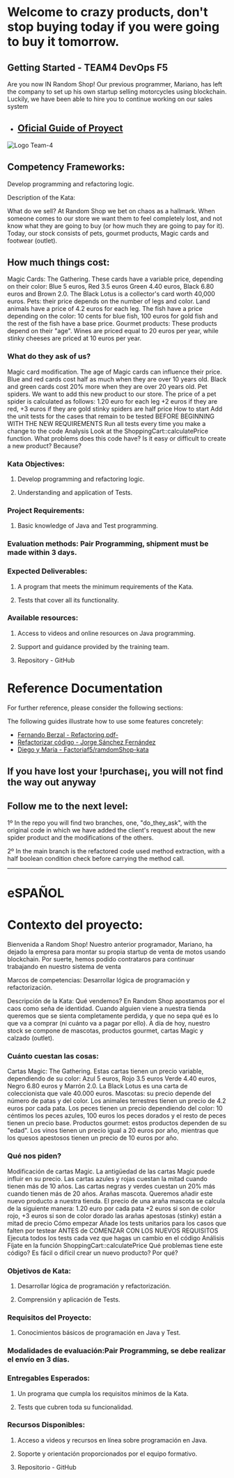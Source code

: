 # Welcome to crazy products, don't stop buying today if you were going to buy it tomorrow.
## Getting Started - TEAM4 DevOps F5 

Are you now IN Random Shop! Our previous programmer, Mariano, has left the company to set up his own startup selling motorcycles using blockchain. Luckily, we have been able to hire you to continue working on our sales system

* ## [Oficial Guide of Proyect](https://www.canva.com/design/DAGIv5fsZDg/U7t666C1-tlD9DEvitooyA/view?utm_content=DAGIv5fsZDg&utm_campaign=designshare&utm_medium=link&utm_source=editor)

![Logo Team-4](T4.png)

## Competency Frameworks: 

Develop programming and refactoring logic.

Description of the Kata: 

What do we sell? At Random Shop we bet on chaos as a hallmark. When someone comes to our store we want them to feel completely lost, and not know what they are going to buy (or how much they are going to pay for it). Today, our stock consists of pets, gourmet products, Magic cards and footwear (outlet).

## How much things cost:

Magic Cards: The Gathering. These cards have a variable price, depending on their color: Blue 5 euros, Red 3.5 euros Green 4.40 euros, Black 6.80 euros and Brown 2.0. The Black Lotus is a collector's card worth 40,000 euros. Pets: their price depends on the number of legs and color. Land animals have a price of 4.2 euros for each leg. The fish have a price depending on the color: 10 cents for blue fish, 100 euros for gold fish and the rest of the fish have a base price. Gourmet products: These products depend on their "age". Wines are priced equal to 20 euros per year, while stinky cheeses are priced at 10 euros per year.

### What do they ask of us?
Magic card modification. The age of Magic cards can influence their price. Blue and red cards cost half as much when they are over 10 years old. Black and green cards cost 20% more when they are over 20 years old.
Pet spiders. We want to add this new product to our store. The price of a pet spider is calculated as follows:
1.20 euro for each leg
+2 euros if they are red, +3 euros if they are gold
stinky spiders are half price
How to start
Add the unit tests for the cases that remain to be tested BEFORE BEGINNING WITH THE NEW REQUIREMENTS
Run all tests every time you make a change to the code
Analysis
Look at the ShoppingCart::calculatePrice function. What problems does this code have?
Is it easy or difficult to create a new product? Because?

### Kata Objectives:
1. Develop programming and refactoring logic.

2. Understanding and application of Tests.

### Project Requirements:
1. Basic knowledge of Java and Test programming.

### Evaluation methods: Pair Programming, shipment must be made within 3 days. 

### Expected Deliverables:
1. A program that meets the minimum requirements of the Kata.

2. Tests that cover all its functionality.

### Available resources:
1. Access to videos and online resources on Java programming.

2. Support and guidance provided by the training team.

3. Repository - GitHub

# Reference Documentation
For further reference, please consider the following sections:


The following guides illustrate how to use some features concretely:

* [Fernando Berzal - Refactoring.pdf-](https://elvex.ugr.es/decsai/java/pdf/8B-Refactoring.pdf)
* [Refactorizar código - Jorge Sánchez Fernández](https://xurxodev.com/refactorizar-codigo/)
* [Diego y María - Factoriaf5/ramdomShop-kata](https://github.com/diegoFactoriaf5/ramdomShop-kata)

## If you have lost your !purchase¡, you will not find the way out anyway 

## Follow me to the next level: 

1º In the repo you will find two branches, one, "do_they_ask", with the original code in which we have added the client's request about the new spider product and the modifications of the others.

2º In the main branch is the refactored code used method extraction, with a half boolean condition check before carrying the method call.




----------------------------------------------------------------------------------------------------
# eSPAÑOL
# Contexto del proyecto:
Bienvenida a Random Shop! Nuestro anterior programador, Mariano, ha dejado la empresa para montar su propia startup de venta de motos usando blockchain. Por suerte, hemos podido contrataros para continuar trabajando en nuestro sistema de venta

Marcos de competencias:
Desarrollar lógica de programación y refactorización.

Descripción de la Kata: 
Qué vendemos?
En Random Shop apostamos por el caos como seña de identidad. Cuando alguien viene a nuestra tienda queremos que se sienta completamente perdida, y que no sepa qué es lo que va a comprar (ni cuánto va a pagar por ello). A día de hoy, nuestro stock se compone de mascotas, productos gourmet, cartas Magic y calzado (outlet). 

### Cuánto cuestan las cosas:
Cartas Magic: The Gathering. Estas cartas tienen un precio variable, dependiendo de su color: Azul 5 euros, Rojo 3.5 euros Verde 4.40 euros, Negro 6.80 euros y Marrón 2.0. La Black Lotus es una carta de coleccionista que vale 40.000 euros.
Mascotas: su precio depende del número de patas y del color. Los animales terrestres tienen un precio de 4.2 euros por cada pata. Los peces tienen un precio dependiendo del color: 10 céntimos los peces azules, 100 euros los peces dorados y el resto de peces tienen un precio base.
Productos gourmet: estos productos dependen de su "edad". Los vinos tienen un precio igual a 20 euros por año, mientras que los quesos apestosos tienen un precio de 10 euros por año.

### Qué nos piden?
Modificación de cartas Magic. La antigüedad de las cartas Magic puede influir en su precio. Las cartas azules y rojas cuestan la mitad cuando tienen más de 10 años. Las cartas negras y verdes cuestan un 20% más cuando tienen más de 20 años.
Arañas mascota. Queremos añadir este nuevo producto a nuestra tienda. El precio de una araña mascota se calcula de la siguiente manera:
1.20 euro por cada pata
+2 euros si son de color rojo, +3 euros si son de color dorado
las arañas apestosas (stinky) están a mitad de precio
Cómo empezar
Añade los tests unitarios para los casos que falten por testear ANTES de COMENZAR CON LOS NUEVOS REQUISITOS
Ejecuta todos los tests cada vez que hagas un cambio en el código
Análisis
Fíjate en la función ShoppingCart::calculatePrice Qué problemas tiene este código?
Es fácil o difícil crear un nuevo producto? Por qué?



### Objetivos de Kata:
1. Desarrollar lógica de programación y refactorización.

2. Comprensión y aplicación de Tests.

### Requisitos del Proyecto:
1. Conocimientos básicos de programación en Java y Test.

### Modalidades de evaluación:Pair Programming, se debe realizar el envío en 3 días. 

### Entregables Esperados:
1. Un programa que cumpla los requisitos mínimos de la Kata.

2. Tests que cubren toda su funcionalidad.

### Recursos Disponibles:
1. Acceso a videos y recursos en línea sobre programación en Java.

2. Soporte y orientación proporcionados por el equipo formativo.

3. Repositorio - GitHub


